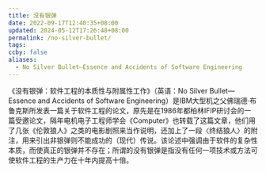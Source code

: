 ```yaml
---
title: 没有银弹
date: 2022-09-17T12:40:35+08:00
updated: 2024-05-12T17:26:48+08:00
permalink: /no-silver-bullet/
tags: 
ccby: false
aliases:
  - No Silver Bullet—Essence and Accidents of Software Engineering
---
```

《没有银弹：软件工程的本质性与附属性工作》（英语：No Silver Bullet—Essence and Accidents of Software Engineering）是IBM大型机之父佛瑞德·布鲁克斯所发表一篇关于软件工程的论文，原先是在1986年都柏林IFIP研讨会的一篇受邀论文，隔年电机电子工程师学会《Computer》也转载了这篇文章，他们用了几张《伦敦狼人》之类的电影剧照来当作说明，还加上了一段〈终结狼人〉的附注，用来引出非银弹则不能成功的（现代）传说。该论述中强调由于软件的复杂性本质，而使真正的银弹并不存在；所谓的没有银弹是指没有任何一项技术或方法可使软件工程的生产力在十年内提高十倍。

